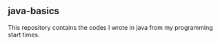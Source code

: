 ## java-basics

This repository contains the codes I wrote in java from my programming start times.
